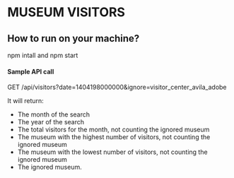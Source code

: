 # MUSEUM VISITORS
## How to run on your machine?
npm intall and npm start

#### Sample API call
GET /api/visitors?date=1404198000000&ignore=visitor_center_avila_adobe

It will return:
- The month of the search
- The year of the search
- The total visitors for the month, not counting the ignored museum
- The museum with the highest number of visitors, not counting the ignored museum
- The museum with the lowest number of visitors, not counting the ignored museum
- The ignored museum.

